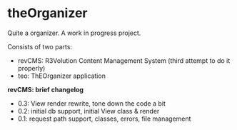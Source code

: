 theOrganizer
========

Quite a organizer. A work in progress project.

Consists of two parts:
 - revCMS: R3Volution Content Management System (third attempt to do it properly)
 - teo: ThEOrganizer application


**revCMS: brief changelog**
 - 0.3: View render rewrite, tone down the code a bit
 - 0.2: initial db support, initial View class & render
 - 0.1: request path support, classes, errors, file management

